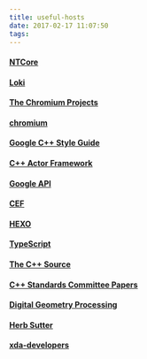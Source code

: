 ```yaml
---
title: useful-hosts
date: 2017-02-17 11:07:50
tags:
---
```

#### [NTCore](http://www.ntcore.com/index.php)

#### [Loki](http://loki-lib.sourceforge.net/)

#### [The Chromium Projects](https://dev.chromium.org/chromium-projects)

#### [chromium](https://chromium.googlesource.com/chromium/src/+/master/styleguide/c++/c++.md)

#### [Google C++ Style Guide](https://google.github.io/styleguide/cppguide.html)

#### [C++ Actor Framework](http://actor-framework.org/)

#### [Google API](https://console.developers.google.com/apis/library?project=gapi-144807&pli=1)

#### [CEF](https://bitbucket.org/chromiumembedded/cef)

#### [HEXO](https://hexo.io/)

#### [TypeScript](http://www.typescriptlang.org/index.html)

#### [The C++ Source](http://www.artima.com/cppsource)

#### [C++ Standards Committee Papers](http://www.open-std.org/jtc1/sc22/wg21/docs/papers/)

#### [Digital Geometry Processing](http://staff.ustc.edu.cn/~lgliu/Courses/DGP_2012_spring-summer/default.htm)

#### [Herb Sutter](https://herbsutter.com/)

#### [xda-developers](https://forum.xda-developers.com/)
